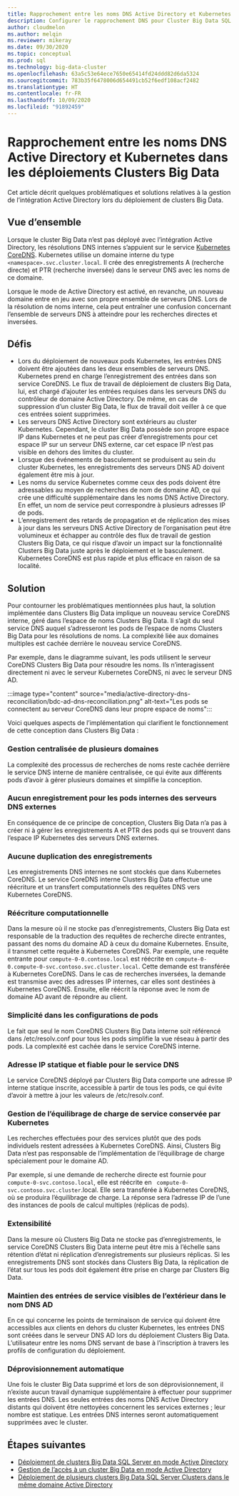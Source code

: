 ```yaml
---
title: Rapprochement entre les noms DNS Active Directory et Kubernetes dans les déploiements Clusters Big Data
description: Configurer le rapprochement DNS pour Cluster Big Data SQL Server en mode Active Directory
author: cloudmelon
ms.author: melqin
ms.reviewer: mikeray
ms.date: 09/30/2020
ms.topic: conceptual
ms.prod: sql
ms.technology: big-data-cluster
ms.openlocfilehash: 63a5c53e64ece7650e65414fd24ddd82d6da5324
ms.sourcegitcommit: 783b35f6478006d654491cb52f6edf108acf2482
ms.translationtype: HT
ms.contentlocale: fr-FR
ms.lasthandoff: 10/09/2020
ms.locfileid: "91892459"
---
```

# <a name="active-directory-and-kubernetes-dns-reconciliation-in-big-data-clusters-deployments"></a>Rapprochement entre les noms DNS Active Directory et Kubernetes dans les déploiements Clusters Big Data

Cet article décrit quelques problématiques et solutions relatives à la gestion de l’intégration Active Directory lors du déploiement de clusters Big Data.

## <a name="overview"></a>Vue d’ensemble

Lorsque le cluster Big Data n’est pas déployé avec l’intégration Active Directory, les résolutions DNS internes s’appuient sur le service [Kubernetes CoreDNS](https://kubernetes.io/docs/tasks/administer-cluster/coredns/). Kubernetes utilise un domaine interne du type `<namespace>.svc.cluster.local`. Il crée des enregistrements A (recherche directe) et PTR (recherche inversée) dans le serveur DNS avec les noms de ce domaine.

Lorsque le mode de Active Directory est activé, en revanche, un nouveau domaine entre en jeu avec son propre ensemble de serveurs DNS. Lors de la résolution de noms interne, cela peut entraîner une confusion concernant l’ensemble de serveurs DNS à atteindre pour les recherches directes et inversées.

## <a name="challenges"></a>Défis

* Lors du déploiement de nouveaux pods Kubernetes, les entrées DNS doivent être ajoutées dans les deux ensembles de serveurs DNS. Kubernetes prend en charge l’enregistrement des entrées dans son service CoreDNS. Le flux de travail de déploiement de clusters Big Data, lui, est chargé d’ajouter les entrées requises dans les serveurs DNS du contrôleur de domaine Active Directory. De même, en cas de suppression d’un cluster Big Data, le flux de travail doit veiller à ce que ces entrées soient supprimées.
* Les serveurs DNS Active Directory sont extérieurs au cluster Kubernetes. Cependant, le cluster Big Data possède son propre espace IP dans Kubernetes et ne peut pas créer d’enregistrements pour cet espace IP sur un serveur DNS externe, car cet espace IP n’est pas visible en dehors des limites du cluster.
* Lorsque des événements de basculement se produisent au sein du cluster Kubernetes, les enregistrements des serveurs DNS AD doivent également être mis à jour.
* Les noms du service Kubernetes comme ceux des pods doivent être adressables au moyen de recherches de nom de domaine AD, ce qui crée une difficulté supplémentaire dans les noms DNS Active Directory. En effet, un nom de service peut correspondre à plusieurs adresses IP de pods.
* L’enregistrement des retards de propagation et de réplication des mises à jour dans les serveurs DNS Active Directory de l’organisation peut être volumineux et échapper au contrôle des flux de travail de gestion Clusters Big Data, ce qui risque d’avoir un impact sur la fonctionnalité Clusters Big Data juste après le déploiement et le basculement. Kubernetes CoreDNS est plus rapide et plus efficace en raison de sa localité.

## <a name="solution"></a>Solution

Pour contourner les problématiques mentionnées plus haut, la solution implémentée dans Clusters Big Data implique un nouveau service CoreDNS interne, géré dans l’espace de noms Clusters Big Data. Il s’agit du seul service DNS auquel s’adresseront les pods de l’espace de noms Clusters Big Data pour les résolutions de noms. La complexité liée aux domaines multiples est cachée derrière le nouveau service CoreDNS.

Par exemple, dans le diagramme suivant, les pods utilisent le serveur CoreDNS Clusters Big Data pour résoudre les noms. Ils n’interagissent directement ni avec le serveur Kubernetes CoreDNS, ni avec le serveur DNS AD. 

:::image type="content" source="media/active-directory-dns-reconciliation/bdc-ad-dns-reconciliation.png" alt-text="Les pods se connectent au serveur CoreDNS dans leur propre espace de noms":::

Voici quelques aspects de l’implémentation qui clarifient le fonctionnement de cette conception dans Clusters Big Data :

### <a name="centralized-management-of-multiple-domains"></a>Gestion centralisée de plusieurs domaines

La complexité des processus de recherches de noms reste cachée derrière le service DNS interne de manière centralisée, ce qui évite aux différents pods d’avoir à gérer plusieurs domaines et simplifie la conception.

### <a name="no-records-for-internal-pods-in-external-dns-servers"></a>Aucun enregistrement pour les pods internes des serveurs DNS externes

En conséquence de ce principe de conception, Clusters Big Data n’a pas à créer ni à gérer les enregistrements A et PTR des pods qui se trouvent dans l’espace IP Kubernetes des serveurs DNS externes.

### <a name="no-duplication-of-records"></a>Aucune duplication des enregistrements

Les enregistrements DNS internes ne sont stockés que dans Kubernetes CoreDNS. Le service CoreDNS interne Clusters Big Data effectue une réécriture et un transfert computationnels des requêtes DNS vers Kubernetes CoreDNS.

### <a name="computational-rewriting"></a>Réécriture computationnelle

Dans la mesure où il ne stocke pas d’enregistrements, Clusters Big Data est responsable de la traduction des requêtes de recherche directe entrantes, passant des noms du domaine AD à ceux du domaine Kubernetes. Ensuite, il transmet cette requête à Kubernetes CoreDNS.
Par exemple, une requête entrante pour `compute-0-0.contoso.local` est réécrite en `compute-0-0.compute-0-svc.contoso.svc.cluster.local`. Cette demande est transférée à Kubernetes CoreDNS.
Dans le cas de recherches inversées, la demande est transmise avec des adresses IP internes, car elles sont destinées à Kubernetes CoreDNS. Ensuite, elle réécrit la réponse avec le nom de domaine AD avant de répondre au client.

### <a name="simplicity-in-pod-configurations"></a>Simplicité dans les configurations de pods

Le fait que seul le nom CoreDNS Clusters Big Data interne soit référencé dans /etc/resolv.conf pour tous les pods simplifie la vue réseau à partir des pods. La complexité est cachée dans le service CoreDNS interne.

### <a name="static-and-reliable-ip-address-for-dns-service"></a>Adresse IP statique et fiable pour le service DNS

Le service CoreDNS déployé par Clusters Big Data comporte une adresse IP interne statique inscrite, accessible à partir de tous les pods, ce qui évite d’avoir à mettre à jour les valeurs de /etc/resolv.conf.

### <a name="service-load-balance-management-is-retained-by-kubernetes"></a>Gestion de l’équilibrage de charge de service conservée par Kubernetes

Les recherches effectuées pour des services plutôt que des pods individuels restent adressées à Kubernetes CoreDNS. Ainsi, Clusters Big Data n’est pas responsable de l’implémentation de l’équilibrage de charge spécialement pour le domaine AD.

Par exemple, si une demande de recherche directe est fournie pour `compute-0-svc.contoso.local`, elle est réécrite en ` compute-0-svc.contoso.svc.cluster`.local. Elle sera transférée à Kubernetes CoreDNS, où se produira l’équilibrage de charge. La réponse sera l’adresse IP de l’une des instances de pools de calcul multiples (réplicas de pods).

### <a name="scalability"></a>Extensibilité

Dans la mesure où Clusters Big Data ne stocke pas d’enregistrements, le service CoreDNS Clusters Big Data interne peut être mis à l’échelle sans rétention d’état ni réplication d’enregistrements sur plusieurs réplicas. Si les enregistrements DNS sont stockés dans Clusters Big Data, la réplication de l’état sur tous les pods doit également être prise en charge par Clusters Big Data.

### <a name="externally-visible-service-entries-stay-in-ad-dns"></a>Maintien des entrées de service visibles de l’extérieur dans le nom DNS AD

En ce qui concerne les points de terminaison de service qui doivent être accessibles aux clients en dehors du cluster Kubernetes, les entrées DNS sont créées dans le serveur DNS AD lors du déploiement Clusters Big Data. L’utilisateur entre les noms DNS servant de base à l’inscription à travers les profils de configuration du déploiement.

### <a name="self-deprovisioning"></a>Déprovisionnement automatique

Une fois le cluster Big Data supprimé et lors de son déprovisionnement, il n’existe aucun travail dynamique supplémentaire à effectuer pour supprimer les entrées DNS. Les seules entrées des noms DNS Active Directory distants qui doivent être nettoyées concernent les services externes ; leur nombre est statique. Les entrées DNS internes seront automatiquement supprimées avec le cluster.

## <a name="next-steps"></a>Étapes suivantes

- [Déploiement de clusters Big Data SQL Server en mode Active Directory](active-directory-deploy.md)
- [Gestion de l’accès à un cluster Big Data en mode Active Directory](active-directory-objects.md)
- [Déploiement de plusieurs clusters Big Data SQL Server Clusters dans le même domaine Active Directory](active-directory-deployment-background.md)
